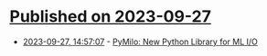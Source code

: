 # [Published on 2023-09-27](index.md)

* [2023-09-27, 14:57:07](https://lobste.rs/s/uzei4e/pymilo_new_python_library_for_ml_i_o) - [PyMilo: New Python Library for ML I/O](https://github.com/openscilab/pymilo)
